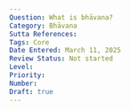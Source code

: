 ```yaml
---
Question: What is bhāvana?
Category: Bhāvana
Sutta References:
Tags: Core
Date Entered: March 11, 2025
Review Status: Not started
Level: 
Priority: 
Number: 
Draft: true
---
```

